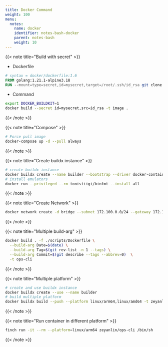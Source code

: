 ```yaml
---
title: Docker Command
weight: 100
menu:
  notes:
    name: docker
    identifier: notes-bash-docker
    parent: notes-bash
    weight: 10
---
```


{{< note title="Build with secret" >}}

- Dockerfile

```dockerfile
# syntax = docker/dockerfile:1.6
FROM golang:1.21.1-alpine3.18
RUN --mount=type=secret,id=mysecret,target=/root/.ssh/id_rsa git clone git@gitlab.com:ricky/repo.git
```

- Command

```bash
export DOCKER_BUILDKIT=1
docker build --secret id=mysecret,src=id_rsa -t image .
```

{{< /note >}}

{{< note title="Compose" >}}

```bash
# Force pull image
docker-compose up -d --pull always
```

{{< /note >}}

{{< note title="Create buildx instance" >}}

```bash
# create buildx instance
docker buildx create --name builder --bootstrap --driver docker-container
# install emulators
docker run --privileged --rm tonistiigi/binfmt --install all
```

{{< /note >}}

{{< note title="Create Network" >}}

```bash
docker network create -d bridge --subnet 172.100.0.0/24 --gateway 172.100.0.1 backend_dev
```

{{< /note >}}

{{< note title="Multiple build-arg" >}}

```bash
docker build . -f ./scripts/Dockerfile \
  --build-arg Date=$(date) \
  --build-arg Tag=$(git rev-list -n 1 --tags) \
  --build-arg Commit=$(git describe --tags --abbrev=0)  \
  -t ops-cli
```

{{< /note >}}

{{< note title="Multiple platform" >}}

```bash
# create and use buildx instance
docker buildx create --use --name builder
# build multiple platform
docker buildx build --push --platform linux/arm64,linux/amd64 -t zeyanlin/ops-cli .
```

{{< /note >}}

{{< note title="Run container in different platform" >}}

```bash
finch run -it --rm --platform=linux/arm64 zeyanlin/ops-cli /bin/sh
```

{{< /note >}}

